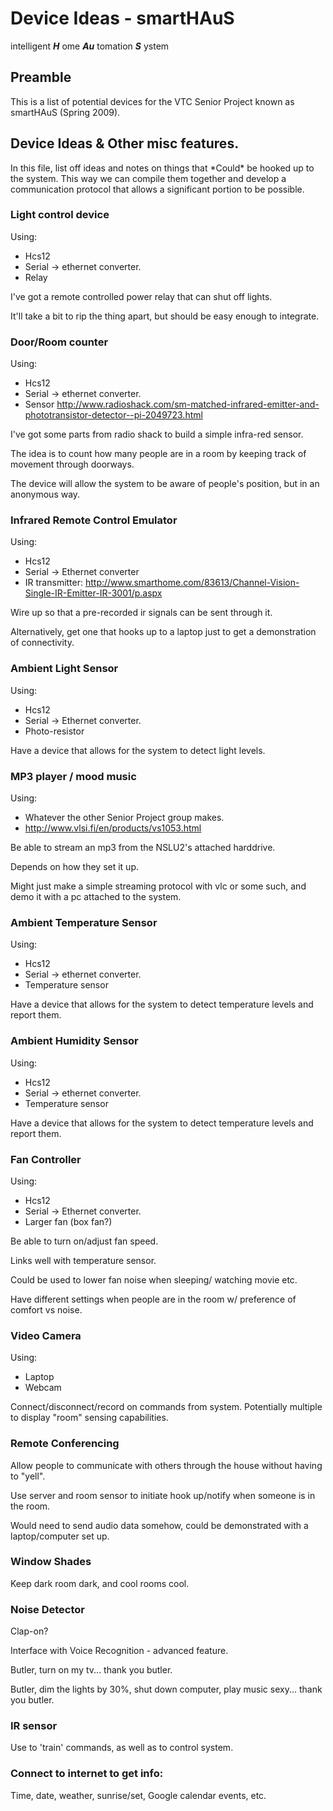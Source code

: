 # Device Ideas - smartHAuS
intelligent **_H_** ome **_Au_** tomation **_S_** ystem


## Preamble

This is a list of potential devices for the VTC Senior Project known as smartHAuS (Spring 2009).


## Device Ideas & Other misc features.

In this file, list off ideas and notes on things that \*Could\* be hooked up to the system.  This way we can compile them together and develop a communication protocol that allows a significant portion to be possible.


### Light control device

Using:

 * Hcs12
 * Serial -> ethernet converter.
 * Relay

I've got a remote controlled power relay that can shut off lights.

It'll take a bit to rip the thing apart, but should be easy enough to integrate.


### Door/Room counter

Using:

 * Hcs12
 * Serial -> ethernet converter.
 * Sensor http://www.radioshack.com/sm-matched-infrared-emitter-and-phototransistor-detector--pi-2049723.html

I've got some parts from radio shack to build a simple infra-red sensor.

The idea is to count how many people are in a room by keeping track of movement through doorways.

The device will allow the system to be aware of people's position, but in an anonymous way.


### Infrared Remote Control Emulator

Using:

 * Hcs12
 * Serial -> Ethernet converter
 * IR transmitter: http://www.smarthome.com/83613/Channel-Vision-Single-IR-Emitter-IR-3001/p.aspx

Wire up so that a pre-recorded ir signals can be sent through it.

Alternatively, get one that hooks up to a laptop just to get a demonstration of connectivity.


### Ambient Light Sensor

Using:

 * Hcs12
 * Serial -> Ethernet converter.
 * Photo-resistor

Have a device that allows for the system to detect light levels.


### MP3 player / mood music

Using:

 * Whatever the other Senior Project group makes.
 * http://www.vlsi.fi/en/products/vs1053.html

Be able to stream an mp3 from the NSLU2's attached harddrive.

Depends on how they set it up.

Might just make a simple streaming protocol with vlc or some such, and demo it with a pc attached to the system.


### Ambient Temperature Sensor

Using:

 * Hcs12
 * Serial -> ethernet converter.
 * Temperature sensor

Have a device that allows for the system to detect temperature levels and report them.


### Ambient Humidity Sensor

Using:

 * Hcs12
 * Serial -> ethernet converter.
 * Temperature sensor

Have a device that allows for the system to detect temperature levels and report them.


### Fan Controller

Using:

 * Hcs12
 * Serial -> Ethernet converter.
 * Larger fan (box fan?)

Be able to turn on/adjust fan speed.

Links well with temperature sensor.

Could be used to lower fan noise when sleeping/ watching movie etc.

Have different settings when people are in the room w/ preference of comfort vs noise.


### Video Camera

Using:

 * Laptop
 * Webcam

Connect/disconnect/record on commands from system.  Potentially multiple to display "room" sensing capabilities.


### Remote Conferencing

Allow people to communicate with others through the house without having to "yell".

Use server and room sensor to initiate hook up/notify when someone is in the room.

Would need to send audio data somehow, could be demonstrated with a laptop/computer set up.


### Window Shades

Keep dark room dark, and cool rooms cool.


### Noise Detector

Clap-on?

Interface with Voice Recognition - advanced feature.

Butler, turn on my tv... thank you butler.

Butler, dim the lights by 30%, shut down computer, play music sexy... thank you butler.


### IR sensor

Use to 'train' commands, as well as to control system.


### Connect to internet to get info:

Time, date, weather, sunrise/set, Google calendar events, etc.

